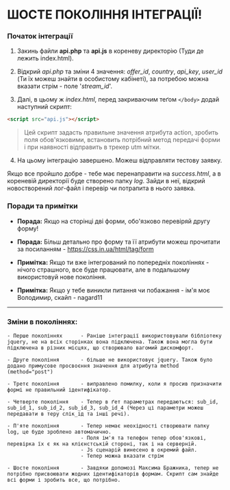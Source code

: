 # ШОСТЕ ПОКОЛІННЯ ІНТЕГРАЦІЇ!

### Початок інтеграції

1. Закинь файли **api.php** та **api.js** в кореневу директорію (Туди де лежить index.html).

1. Відкрий _api.php_ та зміни 4 значення: _offer_id_, _country_, _api_key_, _user_id_ (Ти їх можеш знайти в особистому кабінеті), за потребою можна вказати стрім - поле '_stream_id_'.

3. Далі, в цьому ж _index.html_, перед закриваючим теґом `</body>` додай наступний скрипт:
 
 ```html
 <script src="api.js"></script>
 ```
> Цей скрипт задасть правильне значення атрибута action, зробить поля обов'язковими, встановить потрібний метод передачі форми і при наявності відправить в трекер utm мітки.



4. На цьому інтеграцію завершено. Можеш відправляти тестову заявку.

Якщо все пройшло добре - тебе має перенаправити на _success.html_, а в кореневій директорії буде створено папку _log_.
Зайди в неї, відкрий новостворений лог-файл і перевір чи потрапита в нього заявка.

### Поради та примітки

- **Порада:**		Якщо на сторінці дві форми, обо'язково перевіряй другу форму!

- **Порада:** 	    Більш детально про форму та її атрибути можеш прочитати за посиланням - https://css.in.ua/html/tag/form

- **Примітка:**	    Якщо ти вже інтегрований по попередніх поколіннях - нічого страшного, все буде працювати, але в подальшому використовуй нове покоління.

- **Примітка:**	    Якщо у тебе виникли питання чи побажання - ім'я моє Володимир, скайп - nagard11

----------

### Зміни в поколіннях:

    - Перше поколіннях      - Раніше інтеграції використовували бібліотеку jquery, не на всіх сторінках вона підключена. Також вона могла бути підключена в різних місцях, що створювало вагомий дискомфорт.

    - Друге покоління       - більше не використовує jquery. Також було додано примусове просвоєння значення для атрибута method (method="post")

    - Третє покоління       - виправлено помилку, коли я просив призначити формі не правильний ідентифікатор.

    - Четверте покоління    - Тепер в ґет параметрах передаються: sub_id, sub_id_1, sub_id_2, sub_id_3, sub_id_4 (Через ці параметри можеш передавати в теру слік_ід та інші речі).

    - П'яте покоління       - Тепер немає неохідності створювати папку log, це буде зроблено автомачично.
                            - Поля ім'я та телефон тепер обов'язкові, перевірка їх є як на клієнстській стороні, так і на серверній.
                            - Js сценарій винесено в окремий файл.
                            - Тепер можна вказати стрім
                            
    - Шосте покоління       - Завдяки допомозі Максима Бражника, тепер не потрібно присвоювати жодних ідентифікаторів формам. Скрипт сам знайде всі форми і зробить все, що потрібно.


